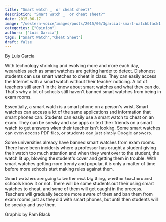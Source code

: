 ```yaml
---
title: "Smart watch _  or cheat sheet?"
description: "Smart watch _  or cheat sheet?"
date: 2015-06-17
image: "/western-voice/images/posts/2015/06/3garcial-smart-watchblack1.jpg"
categories: ["Opinion"]
authors: ["Luis Garcia"]
tags: ["Smart Watch","Cheat Sheet"]
draft: false
---
```

By Luis Garcia

With technology shrinking and evolving more and more each day, wearables such as smart watches are getting harder to detect. Dishonest students can use smart watches to cheat in class. They can easily access the Internet with a smart watch without their teacher noticing. A lot of teachers still aren't in the know about smart watches and what they can do. That's why a lot of schools still haven't banned smart watches from being in exam rooms.

Essentially, a smart watch is a smart phone on a person's wrist. Smart watches can access a lot of the same applications and information that smart phones can. Students can easily use a smart watch to cheat on an exam. They can be sneaky and use apps or text their friends on a smart watch to get answers when their teacher isn't looking. Some smart watches can even access PDF files, or students can just simply Google answers.

Some universities already have banned smart watches from exam rooms. There have been incidents where a professor has caught a student giving their watch too much attention and when they went over to the student, the watch lit up, blowing the student's cover and getting them in trouble. With smart watches getting more trendy and popular, it is only a matter of time before more schools start making rules against them.

Smart watches are going to be the next big thing, whether teachers and schools know it or not. There will be some students out their using smart watches to cheat, and some of them will get caught in the process. Teachers will gradually become more aware of them and ban them from exam rooms just as they did with smart phones, but until then students will be sneaky and use them.

Graphic by Pam Black